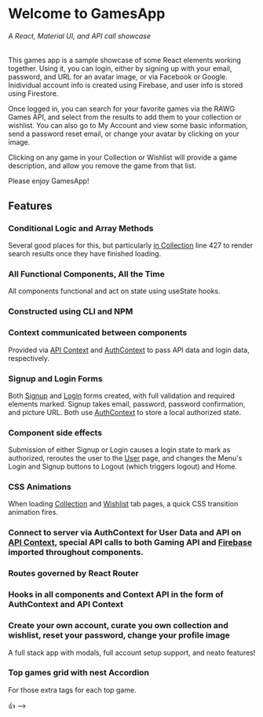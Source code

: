 # Welcome to GamesApp
###### A React, Material UI, and API call showcase

This games app is a sample showcase of some React elements working together. Using it, you can login, either by signing up with your email, password, and URL for an avatar image, or via Facebook or Google. Inidividual account info is created using Firebase, and user info is stored using Firestore.

Once logged in, you can search for your favorite games via the RAWG Games API, and select from the results to add them to your collection or wishlist. You can also go to My Account and view some basic information, send a password reset email, or change your avatar by clicking on your image.

Clicking on any game in your Collection or Wishlist will provide a game description, and allow you remove the game from that list.

Please enjoy GamesApp!

## Features

### Conditional Logic and Array Methods

Several good places for this, but particularly [in Collection](https://github.com/timetoady/3790-First-App/blob/master/src/routes/collection.js) line 427 to render search results once they have finished loading. 

### All Functional Components, All the Time

All components functional and act on state using useState hooks.  

### Constructed using CLI and NPM

### Context communicated between components

Provided via [API Context](https://github.com/timetoady/3790-First-App/blob/master/src/contexts/APIcontext.js) and [AuthContext](https://github.com/timetoady/3790-First-App/blob/master/src/contexts/AuthContext.js) to pass API data and login data, respectively.

###

### Signup and Login Forms

Both [Signup](https://github.com/timetoady/3790-First-App/blob/master/src/components/Signup.js) and [Login](https://github.com/timetoady/3790-First-App/blob/master/src/components/Dialog.js) forms created, with full validation and required elements marked. Signup takes email, password, password confirmation, and picture URL. Both use [AuthContext](https://github.com/timetoady/3790-First-App/blob/master/src/contexts/AuthContext.js) to store a local authorized state. 

### Component side effects

Submission of either Signup or Login causes a login state to mark as authorized, reroutes the user to the [User](https://github.com/timetoady/3790-First-App/blob/master/src/routes/user.js) page, and changes the Menu's Login and Signup buttons to Logout (which triggers logout) and Home.

### CSS Animations

When loading [Collection](https://github.com/timetoady/3790-First-App/blob/master/src/routes/collection.js) and [Wishlist](https://github.com/timetoady/3790-First-App/blob/master/src/routes/wishlist.js) tab pages, a quick CSS transition animation fires.

### Connect to server via AuthContext for User Data and API on [API Context](https://github.com/timetoady/3790-First-App/blob/master/src/contexts/APIcontext.js), special API calls to both Gaming API and [Firebase](https://github.com/timetoady/3790-First-App/blob/master/src/lib/firebase.js) imported throughout components.

### Routes governed by React Router

### Hooks in all components and Context API in the form of AuthContext and API Context

### Create your own account, curate you own collection and wishlist, reset your password, change your profile image

A full stack app with modals, full account setup support, and neato features!

### Top games grid with nest Accordion 

For those extra tags for each top game. 


:+1: -->
